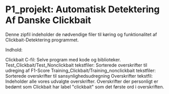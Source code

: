 # P1_projekt: Automatisk Detektering Af Danske Clickbait

Denne zipfil indeholder de nødvendige filer til køring og funktionalitet af Clickbait-Detektering programmet.

Indhold: 

Clickbait C-fil: Selve program med kode og biblioteker.
Test_Clickbait/Test_Nonclickbait tekstfiler: Sorterede overskrifter til udreging af F1-Score
Training_Clickbait/Training_nonclickbait tekstfiler: Sorterede overskrifter til sansynlighedsudregning
Overskrifter tekstfil: Indeholder alle vores udvalgte overskrifter. Overskrifter der personligt er bedømt som Clickbait har label "clickbait" som det første ord i overskriften.
